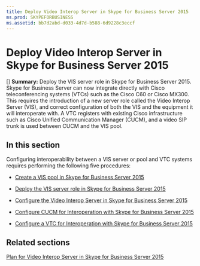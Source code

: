 ```yaml
---
title: Deploy Video Interop Server in Skype for Business Server 2015
ms.prod: SKYPEFORBUSINESS
ms.assetid: bb7d2abd-d033-4d7d-b588-6d9228c3eccf
---
```



# Deploy Video Interop Server in Skype for Business Server 2015
[] **Summary:** Deploy the VIS server role in Skype for Business Server 2015.
Skype for Business Server can now integrate directly with Cisco teleconferencing systems (VTCs) such as the Cisco C60 or Cisco MX300. This requires the introduction of a new server role called the Video Interop Server (VIS), and correct configuration of both the VIS and the equipment it will interoperate with. A VTC registers with existing Cisco infrastructure such as Cisco Unified Communication Manager (CUCM), and a video SIP trunk is used between CUCM and the VIS pool.
  
    
    


## In this section

Configuring interoperability between a VIS server or pool and VTC systems requires performing the following five procedures: 
  
    
    

-  [Create a VIS pool in Skype for Business Server 2015](create-a-vis-pool-in-skype-for-business-server-2015.md)
    
  
-  [Deploy the VIS server role in Skype for Business Server 2015](deploy-the-vis-server-role-in-skype-for-business-server-2015.md)
    
  
-  [Configure the Video Interop Server in Skype for Business Server 2015](configure-the-video-interop-server-in-skype-for-business-server-2015.md)
    
  
-  [Configure CUCM for Interoperation with Skype for Business Server 2015](configure-cucm-for-interoperation-with-skype-for-business-server-2015.md)
    
  
-  [Configure a VTC for Interoperation with Skype for Business Server 2015](configure-a-vtc-for-interoperation-with-skype-for-business-server-2015.md)
    
  

## Related sections

 [Plan for Video Interop Server in Skype for Business Server 2015](plan-for-video-interop-server-in-skype-for-business-server-2015.md)
  
    
    

